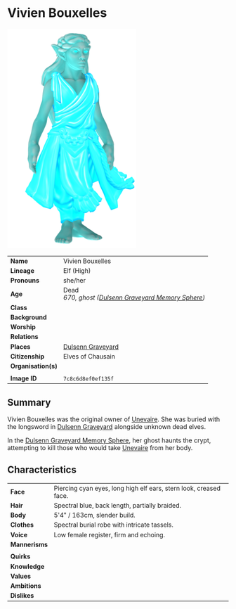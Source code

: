 # Vivien Bouxelles

<img src="https://raw.githubusercontent.com/jesskelsall/astarus-images/main/characters/portraits/7c8c6d8ef0ef135f.png" height="500" />

|||
| --- | --- |
| **Name** | Vivien Bouxelles | character.4
| **Lineage** | Elf (High) |
| **Pronouns** | she/her |
| **Age** | Dead<br>*670, ghost ([Dulsenn Graveyard Memory Sphere](../items/memory-spheres/dulsenn-graveyard-memory-sphere.md))* |
| **Class** | |
| **Background** | |
| **Worship** | |
| **Relations** | |
| **Places** | [Dulsenn Graveyard](../places/structures/dulsenn-graveyard.md) |
| **Citizenship** | Elves of Chausain |
| **Organisation(s)** | |
|||
| **Image ID** | `7c8c6d8ef0ef135f` |

## Summary

Vivien Bouxelles was the original owner of [Unevaire](../items/weapons/unevaire.md). She was buried with the longsword in [Dulsenn Graveyard](../places/structures/dulsenn-graveyard.md) alongside unknown dead elves.

In the [Dulsenn Graveyard Memory Sphere](../items/memory-spheres/dulsenn-graveyard-memory-sphere.md), her ghost haunts the crypt, attempting to kill those who would take [Unevaire](../items/weapons/unevaire.md) from her body.

## Characteristics

| | |
| --- | --- |
| **Face** | Piercing cyan eyes, long high elf ears, stern look, creased face. | characteristics.2
| **Hair** | Spectral blue, back length, partially braided. |
| **Body** | 5'4" / 163cm, slender build. |
| **Clothes** | Spectral burial robe with intricate tassels. |
| **Voice** | Low female register, firm and echoing. |
| **Mannerisms** | |
| | |
| **Quirks** | |
| **Knowledge** | |
| **Values** | |
| **Ambitions** | |
| **Dislikes** | |
